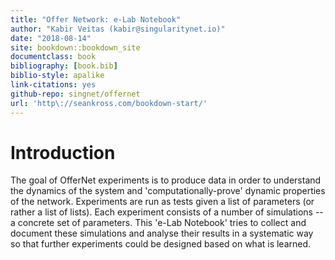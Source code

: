 ```yaml
--- 
title: "Offer Network: e-Lab Notebook"
author: "Kabir Veitas (kabir@singularitynet.io)"
date: "2018-08-14"
site: bookdown::bookdown_site
documentclass: book
bibliography: [book.bib]
biblio-style: apalike
link-citations: yes
github-repo: singnet/offernet
url: 'http\://seankross.com/bookdown-start/'
---
```


# Introduction

The goal of OfferNet experiments is to produce data in order to understand the dynamics of the system and 'computationally-prove' dynamic properties of the network. Experiments are run as tests given a list of parameters (or rather a list of lists). Each experiment consists of a number of simulations -- a concrete set of parameters. This 'e-Lab Notebook' tries to collect and document these simulations and analyse their results in a systematic way so that further experiments could be designed based on what is learned.
